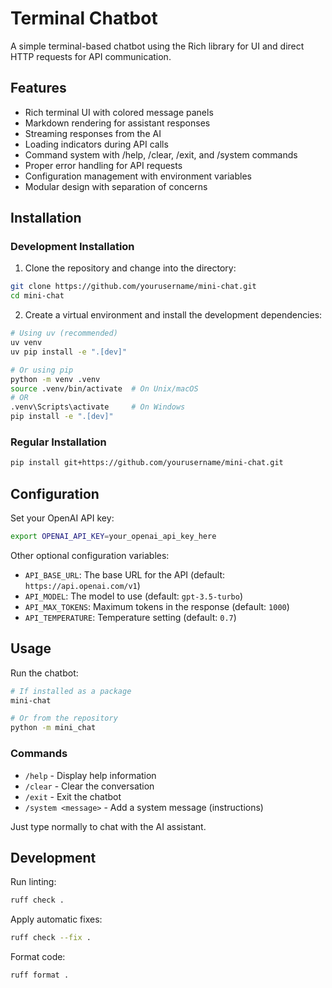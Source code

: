 # Terminal Chatbot

A simple terminal-based chatbot using the Rich library for UI and direct HTTP requests for API communication.

## Features

- Rich terminal UI with colored message panels
- Markdown rendering for assistant responses
- Streaming responses from the AI
- Loading indicators during API calls
- Command system with /help, /clear, /exit, and /system commands
- Proper error handling for API requests
- Configuration management with environment variables
- Modular design with separation of concerns

## Installation

### Development Installation

1. Clone the repository and change into the directory:

```bash
git clone https://github.com/yourusername/mini-chat.git
cd mini-chat
```

2. Create a virtual environment and install the development dependencies:

```bash
# Using uv (recommended)
uv venv
uv pip install -e ".[dev]"

# Or using pip
python -m venv .venv
source .venv/bin/activate  # On Unix/macOS
# OR
.venv\Scripts\activate     # On Windows
pip install -e ".[dev]"
```

### Regular Installation

```bash
pip install git+https://github.com/yourusername/mini-chat.git
```

## Configuration

Set your OpenAI API key:

```bash
export OPENAI_API_KEY=your_openai_api_key_here
```

Other optional configuration variables:
- `API_BASE_URL`: The base URL for the API (default: `https://api.openai.com/v1`)
- `API_MODEL`: The model to use (default: `gpt-3.5-turbo`)
- `API_MAX_TOKENS`: Maximum tokens in the response (default: `1000`)
- `API_TEMPERATURE`: Temperature setting (default: `0.7`)

## Usage

Run the chatbot:

```bash
# If installed as a package
mini-chat

# Or from the repository
python -m mini_chat
```

### Commands

- `/help` - Display help information
- `/clear` - Clear the conversation
- `/exit` - Exit the chatbot
- `/system <message>` - Add a system message (instructions)

Just type normally to chat with the AI assistant.

## Development

Run linting:

```bash
ruff check .
```

Apply automatic fixes:

```bash
ruff check --fix .
```

Format code:

```bash
ruff format .
``` 